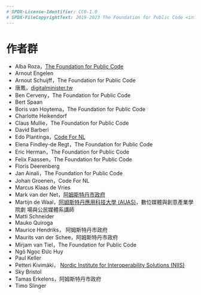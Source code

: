 ```yaml
---
# SPDX-License-Identifier: CC0-1.0
# SPDX-FileCopyrightText: 2019-2023 The Foundation for Public Code <info@publiccode.net>, https://standard.publiccode.net/AUTHORS
---
```


# 作者群

* Alba Roza，[The Foundation for Public Code](https://publiccode.net/)
* Arnout Engelen
* Arnout Schuijff，The Foundation for Public Code
* 唐鳳，[digitalminister.tw](https://digitalminister.tw/)
* Ben Cerveny，The Foundation for Public Code
* Bert Spaan
* Boris van Hoytema，The Foundation for Public Code
* Charlotte Heikendorf
* Claus Mullie，The Foundation for Public Code
* David Barberi
* Edo Plantinga，[Code For NL](https://codefor.nl/)
* Elena Findley-de Regt，The Foundation for Public Code
* Eric Herman，The Foundation for Public Code
* Felix Faassen，The Foundation for Public Code
* Floris Deerenberg
* Jan Ainali，The Foundation for Public Code
* Johan Groenen，Code For NL
* Marcus Klaas de Vries
* Mark van der Net，[阿姆斯特丹市政府](https://www.amsterdam.nl/en/)
* Martijn de Waal，[阿姆斯特丹應用科技大學 (AUAS)](https://www.amsterdamuas.com/)，數位媒體與創意產業學院劇
場與公民媒體系講師
* Matti Schneider
* Mauko Quiroga
* Maurice Hendriks， 阿姆斯特丹市政府
* Maurits van der Schee，阿姆斯特丹市政府
* Mirjam van Tiel，The Foundation for Public Code
* Ngô Ngọc Đức Huy
* Paul Keller
* Petteri Kivimäki， [Nordic Institute for Interoperability Solutions
(NIIS)](https://niis.org)
* Sky Bristol
* Tamas Erkelens，阿姆斯特丹市政府
* Timo Slinger
